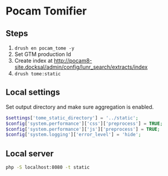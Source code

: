 # Pocam Tomifier

## Steps

1. `drush en pocam_tome -y`
2. Set GTM production Id
3. Create index at http://pocam8-site.docksal/admin/config/lunr_search/extracts/index
4. `drush tome:static`

## Local settings

Set output directory and make sure aggregation is enabled.

```php
$settings['tome_static_directory'] = '../static';
$config['system.performance']['css']['preprocess'] = TRUE;
$config['system.performance']['js']['preprocess'] = TRUE;
$config['system.logging']['error_level'] = 'hide';
```

## Local server

```bash
php -S localhost:8080 -t static
```
